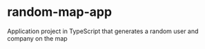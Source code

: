 # random-map-app
Application project in TypeScript that generates a random user and company on the map
